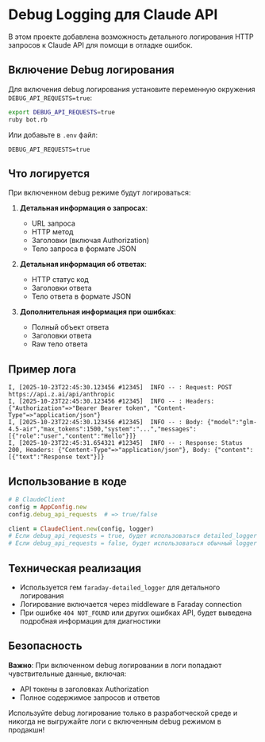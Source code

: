 # Debug Logging для Claude API

В этом проекте добавлена возможность детального логирования HTTP запросов к Claude API для помощи в отладке ошибок.

## Включение Debug логирования

Для включения debug логирования установите переменную окружения `DEBUG_API_REQUESTS=true`:

```bash
export DEBUG_API_REQUESTS=true
ruby bot.rb
```

Или добавьте в `.env` файл:
```
DEBUG_API_REQUESTS=true
```

## Что логируется

При включенном debug режиме будут логироваться:

1. **Детальная информация о запросах**:
   - URL запроса
   - HTTP метод
   - Заголовки (включая Authorization)
   - Тело запроса в формате JSON

2. **Детальная информация об ответах**:
   - HTTP статус код
   - Заголовки ответа
   - Тело ответа в формате JSON

3. **Дополнительная информация при ошибках**:
   - Полный объект ответа
   - Заголовки ответа
   - Raw тело ответа

## Пример лога

```
I, [2025-10-23T22:45:30.123456 #12345]  INFO -- : Request: POST https://api.z.ai/api/anthropic
I, [2025-10-23T22:45:30.123456 #12345]  INFO -- : Headers: {"Authorization"=>"Bearer Bearer token", "Content-Type"=>"application/json"}
I, [2025-10-23T22:45:30.123456 #12345]  INFO -- : Body: {"model":"glm-4.5-air","max_tokens":1500,"system":"...","messages":[{"role":"user","content":"Hello"}]}
I, [2025-10-23T22:45:31.654321 #12345]  INFO -- : Response: Status 200, Headers: {"Content-Type"=>"application/json"}, Body: {"content":[{"text":"Response text"}]}
```

## Использование в коде

```ruby
# В ClaudeClient
config = AppConfig.new
config.debug_api_requests  # => true/false

client = ClaudeClient.new(config, logger)
# Если debug_api_requests = true, будет использоваться detailed_logger
# Если debug_api_requests = false, будет использоваться обычный logger
```

## Техническая реализация

- Используется гем `faraday-detailed_logger` для детального логирования
- Логирование включается через middleware в Faraday connection
- При ошибке `404 NOT_FOUND` или других ошибках API, будет выведена подробная информация для диагностики

## Безопасность

**Важно**: При включенном debug логировании в логи попадают чувствительные данные, включая:
- API токены в заголовках Authorization
- Полное содержимое запросов и ответов

Используйте debug логирование только в разработческой среде и никогда не выгружайте логи с включенным debug режимом в продакшн!